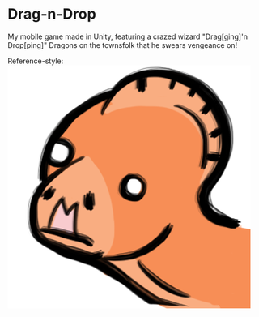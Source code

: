 # Drag-n-Drop
My mobile game made in Unity, featuring a crazed wizard "Drag[ging]'n Drop[ping]" Dragons on the townsfolk that he swears vengeance on!

Reference-style: 
![alt text][blenny]

[blenny]: https://github.com/SplikStick/Drag-n-Drop/blob/master/Assets/portraits/portrait-blenny.png "This is Blenny!"
